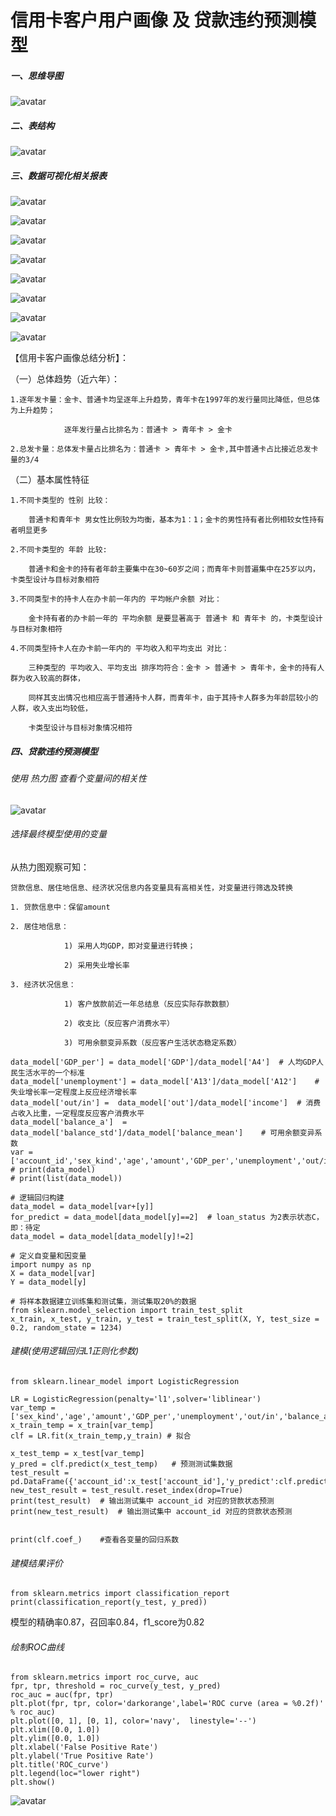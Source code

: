 # 信用卡客户用户画像 及 贷款违约预测模型
##### 一、思维导图

![avatar](https://cdn.kesci.com/upload/image/qbe38xnfsu.png)

##### 二、表结构

![avatar](https://cdn.kesci.com/upload/image/qbe1nq4507.png)

##### 三、数据可视化相关报表

![avatar](https://cdn.kesci.com/upload/image/qbe1w3ptz8.png?imageView2/0/w/960/h/960)

![avatar](https://cdn.kesci.com/upload/image/qbe1witbz4.png?imageView2/0/w/960/h/960)

![avatar](https://cdn.kesci.com/upload/image/qbe1xak0lw.png?imageView2/0/w/960/h/960)

![avatar](https://cdn.kesci.com/upload/image/qbe21qfamz.png?imageView2/0/w/960/h/960)

![avatar](https://cdn.kesci.com/upload/image/qbe22vazt1.png?imageView2/0/w/960/h/960)

![avatar](https://cdn.kesci.com/upload/image/qbe24sry08.png?imageView2/0/w/960/h/960)

![avatar](https://cdn.kesci.com/upload/image/qbe28pnfwu.png?imageView2/0/w/960/h/960)

![avatar](https://cdn.kesci.com/upload/image/qbe28pnfwu.png?imageView2/0/w/960/h/960)


【信用卡客户画像总结分析】：

（一）总体趋势（近六年）：

    1.逐年发卡量：金卡、普通卡均呈逐年上升趋势，青年卡在1997年的发行量同比降低，但总体为上升趋势；

                逐年发行量占比排名为：普通卡 > 青年卡 > 金卡

    2.总发卡量：总体发卡量占比排名为：普通卡 > 青年卡 > 金卡,其中普通卡占比接近总发卡量的3/4

（二）基本属性特征

    1.不同卡类型的 性别 比较：

        普通卡和青年卡 男女性比例较为均衡，基本为1：1；金卡的男性持有者比例相较女性持有者明显更多

    2.不同卡类型的 年龄 比较:

        普通卡和金卡的持有者年龄主要集中在30~60岁之间；而青年卡则普遍集中在25岁以内，卡类型设计与目标对象相符

    3.不同类型卡的持卡人在办卡前一年内的 平均帐户余额 对比：

        金卡持有者的办卡前一年的 平均余额 是要显著高于 普通卡 和 青年卡 的，卡类型设计与目标对象相符

    4.不同类型持卡人在办卡前一年内的 平均收入和平均支出 对比：

        三种类型的 平均收入、平均支出 排序均符合：金卡 > 普通卡 > 青年卡，金卡的持有人群为收入较高的群体，

        同样其支出情况也相应高于普通持卡人群，而青年卡，由于其持卡人群多为年龄层较小的人群，收入支出均较低，

        卡类型设计与目标对象情况相符





##### 四、贷款违约预测模型

###### 使用 热力图 查看个变量间的相关性
![avatar](https://cdn.kesci.com/upload/image/qbe26cbtlr.png?imageView2/0/w/960/h/960)


###### 选择最终模型使用的变量


从热力图观察可知：

    贷款信息、居住地信息、经济状况信息内各变量具有高相关性，对变量进行筛选及转换

    1. 贷款信息中：保留amount

    2. 居住地信息：

                1) 采用人均GDP，即对变量进行转换；

                2) 采用失业增长率

    3. 经济状况信息：

                1) 客户放款前近一年总结息（反应实际存款数额）

                2) 收支比（反应客户消费水平）
                
                3) 可用余额变异系数（反应客户生活状态稳定系数）


```
data_model['GDP_per'] = data_model['GDP']/data_model['A4']  # 人均GDP人民生活水平的一个标准
data_model['unemployment'] = data_model['A13']/data_model['A12']    # 失业增长率一定程度上反应经济增长率
data_model['out/in'] =  data_model['out']/data_model['income']  # 消费占收入比重，一定程度反应客户消费水平
data_model['balance_a']  =  data_model['balance_std']/data_model['balance_mean']    # 可用余额变异系数
var = ['account_id','sex_kind','age','amount','GDP_per','unemployment','out/in','balance_a']
# print(data_model)
# print(list(data_model))

# 逻辑回归构建
data_model = data_model[var+[y]]
for_predict = data_model[data_model[y]==2]  # loan_status 为2表示状态C，即：待定
data_model = data_model[data_model[y]!=2]

# 定义自变量和因变量
import numpy as np
X = data_model[var]
Y = data_model[y]

# 将样本数据建立训练集和测试集，测试集取20%的数据
from sklearn.model_selection import train_test_split
x_train, x_test, y_train, y_test = train_test_split(X, Y, test_size = 0.2, random_state = 1234)

```
###### 建模(使用逻辑回归L1正则化参数)
```
from sklearn.linear_model import LogisticRegression

LR = LogisticRegression(penalty='l1',solver='liblinear')
var_temp = ['sex_kind','age','amount','GDP_per','unemployment','out/in','balance_a']
x_train_temp = x_train[var_temp]
clf = LR.fit(x_train_temp,y_train) # 拟合

x_test_temp = x_test[var_temp]
y_pred = clf.predict(x_test_temp)   # 预测测试集数据
test_result = pd.DataFrame({'account_id':x_test['account_id'],'y_predict':clf.predict(x_test_temp)})
new_test_result = test_result.reset_index(drop=True)
print(test_result)  # 输出测试集中 account_id 对应的贷款状态预测
print(new_test_result)  # 输出测试集中 account_id 对应的贷款状态预测


print(clf.coef_)    #查看各变量的回归系数
```

###### 建模结果评价
```
from sklearn.metrics import classification_report
print(classification_report(y_test, y_pred))
```

模型的精确率0.87，召回率0.84，f1_score为0.82

######  绘制ROC曲线
```
from sklearn.metrics import roc_curve, auc
fpr, tpr, threshold = roc_curve(y_test, y_pred)
roc_auc = auc(fpr, tpr)
plt.plot(fpr, tpr, color='darkorange',label='ROC curve (area = %0.2f)' % roc_auc)
plt.plot([0, 1], [0, 1], color='navy',  linestyle='--')
plt.xlim([0.0, 1.0])
plt.ylim([0.0, 1.0])
plt.xlabel('False Positive Rate')
plt.ylabel('True Positive Rate')
plt.title('ROC_curve')
plt.legend(loc="lower right")
plt.show()
```

![avatar](https://cdn.kesci.com/upload/image/qbe272hidt.png?imageView2/0/w/960/h/960)



<!-- ![avatar](https://raw.githubusercontent.com/fzzhzdev/creditdemo/main/dataanalysicresult/pic/ROC.png) -->